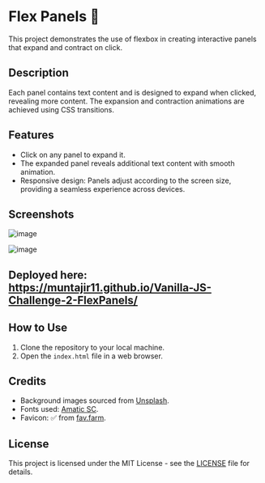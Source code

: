 # Flex Panels 💪

This project demonstrates the use of flexbox in creating interactive panels that expand and contract on click.

## Description

Each panel contains text content and is designed to expand when clicked, revealing more content. The expansion and contraction animations are achieved using CSS transitions.

## Features

- Click on any panel to expand it.
- The expanded panel reveals additional text content with smooth animation.
- Responsive design: Panels adjust according to the screen size, providing a seamless experience across devices.

## Screenshots
![image](https://github.com/Muntajir11/Vanilla-JS-Challenge-2-FlexPanels/assets/91109805/31c171ac-22aa-4eb6-9b73-b83226f269a6)

![image](https://github.com/Muntajir11/Vanilla-JS-Challenge-2-FlexPanels/assets/91109805/6fa35610-7b26-416d-b926-2297f053063f)

## Deployed here: https://muntajir11.github.io/Vanilla-JS-Challenge-2-FlexPanels/
## How to Use

1. Clone the repository to your local machine.
2. Open the `index.html` file in a web browser.

## Credits

- Background images sourced from [Unsplash](https://unsplash.com/).
- Fonts used: [Amatic SC](https://fonts.google.com/specimen/Amatic+SC).
- Favicon: ✅ from [fav.farm](https://fav.farm/).

## License
This project is licensed under the MIT License - see the [LICENSE](LICENSE) file for details.

